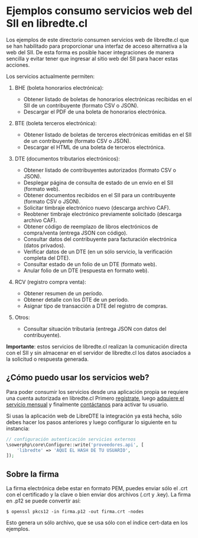 Ejemplos consumo servicios web del SII en libredte.cl
=====================================================

Los ejemplos de este directorio consumen servicios web de libredte.cl que se han
habilitado para proporcionar una interfaz de acceso alternativa a la web del SII.
De esta forma es posible hacer integraciones de manera sencilla y evitar tener
que ingresar al sitio web del SII para hacer estas acciones.

Los servicios actualmente permiten:

1. BHE (boleta honorarios electrónica):
    - Obtener listado de boletas de honorarios electrónicas recibidas en el SII de un contribuyente (formato CSV o JSON).
    - Descargar el PDF de una boleta de honorarios electrónica.

2. BTE (boleta terceros electrónica):
    - Obtener listado de boletas de terceros electrónicas emitidas en el SII de un contribuyente (formato CSV o JSON).
    - Descargar el HTML de una boleta de terceros electrónica.

3. DTE (documentos tributarios electrónicos):
    - Obtener listado de contribuyentes autorizados (formato CSV o JSON).
    - Desplegar página de consulta de estado de un envío en el SII (formato web).
    - Obtener documentos recibidos en el SII para un contribuyente (formato CSV o JSON).
    - Solicitar timbraje electrónico nuevo (descarga archivo CAF).
    - Reobtener timbraje electrónico previamente solicitado (descarga archivo CAF).
    - Obtener código de reemplazo de libros electrónicos de compra/venta (entrega JSON con código).
    - Consultar datos del contribuyente para facturación electrónica (datos privados).
    - Verificar datos de un DTE (en un sólo servicio, la verificación completa del DTE).
    - Consultar estado de un folio de un DTE (formato web).
    - Anular folio de un DTE (respuesta en formato web).

4. RCV (registro compra venta):
    - Obtener resumen de un período.
    - Obtener detalle con los DTE de un período.
    - Asignar tipo de transacción a DTE del registro de compras.

5. Otros:
    - Consultar situación tributaria (entrega JSON con datos del contribuyente).

**Importante**: estos servicios de libredte.cl realizan la comunicación directa
con el SII y sin almacenar en el servidor de libredte.cl los datos asociados a
la solicitud o respuesta generada.

¿Cómo puedo usar los servicios web?
-----------------------------------

Para poder consumir los servicios desde una aplicación propia se requiere una
cuenta autorizada en libredte.cl Primero [regístrate](https://libredte.cl/usuarios/registrar),
luego [adquiere el servicio mensual](https://tienda.sasco.cl/catalogo/i/INT1/sii-ws)
y finalmente [contáctanos](https://libredte.cl/contacto) para activar tu usuario.

Si usas la aplicación web de LibreDTE la integración ya está hecha, sólo debes
hacer los pasos anteriores y luego configurar lo siguiente en tu instancia:

```php
// configuración autenticación servicios externos
\sowerphp\core\Configure::write('proveedores.api', [
    'libredte' => 'AQUI EL HASH DE TU USUARIO',
]);
```

Sobre la firma
--------------

La firma electrónica debe estar en formato PEM, puedes enviar sólo el .crt con el certificado
y la clave o bien enviar dos archivos (.crt y .key). La firma en .p12 se puede convertir así:

    $ openssl pkcs12 -in firma.p12 -out firma.crt -nodes

Esto genera un sólo archivo, que se usa sólo con el índice cert-data en los ejemplos.
